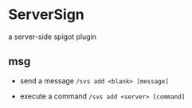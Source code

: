 ServerSign
===
a server-side spigot plugin

msg
---
- send a message
```/svs add <blank> [message]```

- execute a command
```/svs add <server> [command]```
